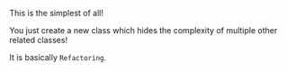 This is the simplest of all! 

You just create a new class which hides the complexity of multiple other related classes!

It is basically `Refactoring`.
